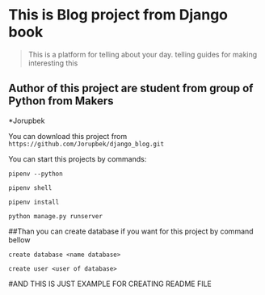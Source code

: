 # This is Blog project from Django book

>This is a platform for telling about your day. 
>telling guides for making interesting this

## Author of this project are student from group of Python from Makers

*Jorupbek

You can download this project from 
``https://github.com/Jorupbek/django_blog.git``

You can start this projects by commands:

`pipenv --python`

`pipenv shell`

`pipenv install`

`python manage.py runserver`

##Than you can create database if you want for this project by command bellow

`create database <name database>`

`create user <user of database>`

#AND THIS IS JUST EXAMPLE FOR CREATING README FILE